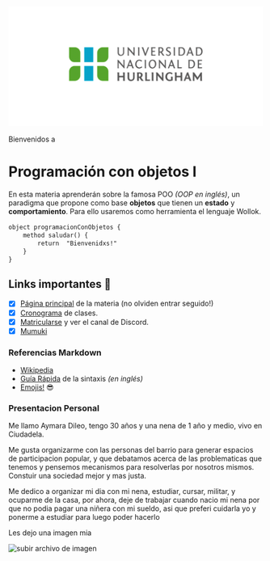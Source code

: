 ![Logo UNAHUR](./assets/UNAHUR.png)

Bienvenidos a
# Programación con objetos I

En esta materia aprenderán sobre la famosa POO _(OOP en inglés)_, un paradigma que propone como base **objetos** que tienen un **estado** y **comportamiento**.
Para ello usaremos como herramienta el lenguaje Wollok.

```wollok
object programacionConObjetos { 
    method saludar() { 
        return  "Bienvenidxs!" 
    }
}
```

## Links importantes :monocle_face:
- [x] [Página principal](https://obj1-unahur.github.io/) de la materia (no olviden entrar seguido!) 
- [x] [Cronograma](https://docs.google.com/spreadsheets/d/1Ik6coqFm2lr2m6EFBGo3Ul4Bi4RPhrrtMQLbK3WcbIQ/edit?usp=sharing) de clases.
- [x] [Matricularse](https://discord.gg/tqyHtPt) y ver el canal de Discord.
- [x] [Mumuki](https://mumuki.io/unahur-obj1)

### Referencias Markdown 
* [Wikipedia](https://es.wikipedia.org/wiki/Markdown)
* [Guía Rápida](https://greg.schueler.us/doc/markdown.txt) de la sintaxis _(en inglés)_
* [Emojis!](https://github.com/ikatyang/emoji-cheat-sheet/blob/master/README.md) :sunglasses:

### Presentacion Personal

Me llamo Aymara Dileo, tengo 30 años y una nena de 1 año y medio, vivo en Ciudadela.

Me gusta organizarme con las personas del barrio para generar espacios de participacion popular, y que debatamos acerca de las problematicas que tenemos y pensemos mecanismos para resolverlas por nosotros mismos. Constuir una sociedad mejor y mas justa.

Me dedico a organizar mi dia con mi nena, estudiar, cursar, militar, y ocuparme de la casa, por ahora, deje de trabajar cuando nacio mi nena por que  no podia pagar una niñera con mi sueldo, asi que preferi cuidarla yo y ponerme a estudiar para luego poder hacerlo

Les dejo una imagen mia

![subir archivo de imagen](imagen.jpg)
